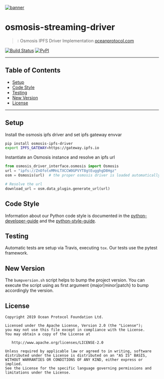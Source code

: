[![banner](https://raw.githubusercontent.com/oceanprotocol/art/master/github/repo-banner%402x.png)](https://oceanprotocol.com)

# osmosis-streaming-driver

> 💧 Osmosis IPFS Driver Implementation
> [oceanprotocol.com](https://oceanprotocol.com)

[![Build Status](https://travis-ci.com/marcojrfurtado/osmosis-streaming-driver.svg)](https://travis-ci.com/oceanprotocol/osmosis-streaming-driver)
[![PyPI](https://img.shields.io/pypi/v/osmosis-streaming-driver.svg)](https://pypi.org/project/osmosis-streaming-driver/)

---

## Table of Contents

- [Setup](#setup)
- [Code Style](#code-style)
- [Testing](#testing)
- [New Version](#new-version)
- [License](#license)

---

## Setup

Install the osmosis ipfs driver and set ipfs gateway envvar

```bash
pip install osmosis-ipfs-driver
export IPFS_GATEWAY=https://gateway.ipfs.io
```

Instantiate an Osmosis instance and resolve an ipfs url

```python
from osmosis_driver_interface.osmosis import Osmosis
url = "ipfs://ZnOfotxMMnLTXCCW0GPVYT8gtEugghgD8Hgz"
osm = Osmosis(url)  # the proper osmosis driver is loaded automatically to match the url

# Resolve the url
download_url = osm.data_plugin.generate_url(url)
```

## Code Style

Information about our Python code style is documented in the [python-developer-guide](https://github.com/oceanprotocol/dev-ocean/blob/master/doc/development/python-developer-guide.md)
and the [python-style-guide](https://github.com/oceanprotocol/dev-ocean/blob/master/doc/development/python-style-guide.md).

## Testing

Automatic tests are setup via Travis, executing `tox`.
Our tests use the pytest framework.

## New Version

The `bumpversion.sh` script helps to bump the project version. You can execute the script using as first argument {major|minor|patch} to bump accordingly the version.

## License

```text
Copyright 2019 Ocean Protocol Foundation Ltd.

Licensed under the Apache License, Version 2.0 (the "License");
you may not use this file except in compliance with the License.
You may obtain a copy of the License at

   http://www.apache.org/licenses/LICENSE-2.0

Unless required by applicable law or agreed to in writing, software
distributed under the License is distributed on an "AS IS" BASIS,
WITHOUT WARRANTIES OR CONDITIONS OF ANY KIND, either express or implied.
See the License for the specific language governing permissions and
limitations under the License.
```

